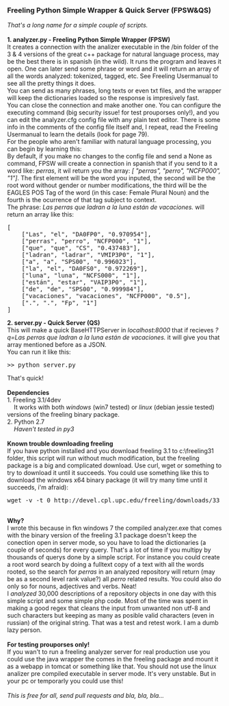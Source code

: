 <h3>Freeling Python Simple Wrapper & Quick Server (FPSW&QS)</h3>
<i>That's a long name for a simple couple of scripts.</i>
<br><br>
<b>1. analyzer.py - Freeling Python Simple Wrapper (FPSW)</b>
<br>
	  It creates a connection with the analizer executable in the /bin folder of the 3 & 4 versions of the great c++ package for natural language process, may be the best there is in spanish (in the wild). It runs the program and leaves it open. One can later send some phrase or word and it will return an array of all the words analyzed: tokenized, tagged, etc. See Freeling Usermanual to see all the pretty things it does.
<br>
	  You can send as many phrases, long texts or even txt files, and the wrapper will keep the dictionaries loaded so the response is impresively fast.
<br>
	  You can close the connection and make another one. You can configure the executing command (big security issue! for test prouporses only!), and you can edit the analyzer.cfg config file with any plain text editor. There is some info in the comments of the config file itself and, I repeat, read the Freeling Usermanual to learn the details (look for page 79).
<br>
	  For the people who aren't familiar with natural language processing, you can begin by learning this:
<br>
		By default, if you make no changes to the config file and send a None as command, FPSW will create a connection in spanish that if you send to it a word like: <i>perras</i>, it wil return you the array: <i>[ "perras", "perro", "NCFP000", "1"]</i>. The first element will be the word you inputed, the second will be the root word without gender or number modifications, the third will be the EAGLES POS Tag of the word (in this case: Female Plural Noun) and the fourth is the ocurrence of that tag subject to context.
<br>
    The phrase: <i>Las perras que ladran a la luna están de vacaciones.</i> will return an array like this:
<pre>
[
	["Las", "el", "DA0FP0", "0.970954"],
	["perras", "perro", "NCFP000", "1"],
	["que", "que", "CS", "0.437483"],
	["ladran", "ladrar", "VMIP3P0", "1"],
	["a", "a", "SPS00", "0.996023"],
	["la", "el", "DA0FS0", "0.972269"],
	["luna", "luna", "NCFS000", "1"],
	["están", "estar", "VAIP3P0", "1"],
	["de", "de", "SPS00", "0.999984"],
	["vacaciones", "vacaciones", "NCFP000", "0.5"],
	[".", ".", "Fp", "1"]
]
</pre>
<b>2. server.py - Quick Server (QS)</b>
<br>
This will make a quick BaseHTTPServer in <i>localhost:8000</i> that if recieves <i>?q=Las perras que ladran a la luna están de vacaciones.</i> it will give you that array mentioned before as a JSON.
<br>
You can run it like this:
<pre>
>> python server.py
</pre>
That's quick!
<br><br>
<b>Dependencies</b>
<br>
1. Freeling 3.1/4dev
<br>
 &nbsp; &nbsp; It works with both <i>windows</i> (win7 tested) or <i>linux</i> (debian jessie tested) versions of the freeling binary package.
<br>
2. Python 2.7
<br>
 &nbsp; &nbsp; <i>Haven't tested in py3</i>
<br><br>
<b>Known trouble downloading freeling</b>
<br>
If you have python installed and you download freeling 3.1 to c:\freeling31 folder, this script will run without much modification, but the freeling package is a big and complicated download. Use curl, wget or something to try to download it until it succeeds. You could use something like this to download the windows x64 binary package (it will try many time until it succeeds, i'm afraid):
<pre>
wget -v -t 0 http://devel.cpl.upc.edu/freeling/downloads/33
</pre>
<br>
<b>Why?</b>
<br>
I wrote this because in fkn windows 7 the compiled analyzer.exe that comes with the binary version of the freeling 3.1 package doesn't keep the conection open in server mode, so you have to load the dictionaries (a couple of seconds) for every query. That's a lot of time if you multipy by thousands of querys done by a simple script. For instance you could create a root word search by doing a fulltext copy of a text with all the words rooted, so the search for <i>perras</i> in an analyzed repository will return (may be as a second level rank value?) all <i>perro</i> related results. You could also do only so for nouns, adjectives and verbs. Neat!
<br>
I <i>analyzed</i> 30,000 descriptions of a repository objects in one day with this simple script and some simple php code. Most of the time was spent in making a good regex that cleans the input from unwanted non utf-8 and such characters but keeping as many as posible valid characters (even in russian) of the original string. That was a test and retest work. I am a dumb lazy person.
<br><br>
<b>For testing prouporses only!</b>
<br>
If you wan't to run a freeling analyzer server for real production use you could use the java wrapper the comes in the freeling package and mount it as a webapp in tomcat or something like that. You should not use the linux analizer pre compiled executable in server mode. It's very unstable. But in your pc or temporarly you could use this! 
<br><br>
<i>This is free for all, send pull requests and bla, bla, bla...</i>
